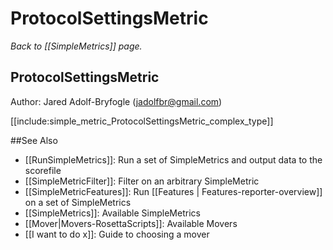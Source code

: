 # ProtocolSettingsMetric
*Back to [[SimpleMetrics]] page.*
## ProtocolSettingsMetric

Author: Jared Adolf-Bryfogle (jadolfbr@gmail.com)

[[include:simple_metric_ProtocolSettingsMetric_complex_type]]

##See Also

* [[RunSimpleMetrics]]: Run a set of SimpleMetrics and output data to the scorefile
* [[SimpleMetricFilter]]: Filter on an arbitrary SimpleMetric
* [[SimpleMetricFeatures]]: Run [[Features | Features-reporter-overview]] on a set of SimpleMetrics
* [[SimpleMetrics]]: Available SimpleMetrics
* [[Mover|Movers-RosettaScripts]]: Available Movers
* [[I want to do x]]: Guide to choosing a mover